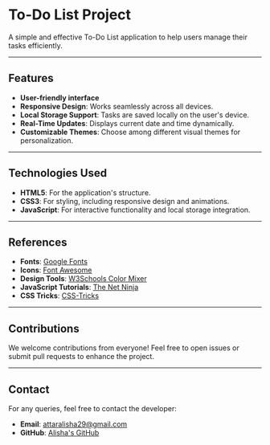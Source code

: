 # To-Do List Project

A simple and effective To-Do List application to help users manage their tasks efficiently.

---

## Features

- **User-friendly interface**
- **Responsive Design**: Works seamlessly across all devices.
- **Local Storage Support**: Tasks are saved locally on the user's device.
- **Real-Time Updates**: Displays current date and time dynamically.
- **Customizable Themes**: Choose among different visual themes for personalization.

---
## Technologies Used
- **HTML5**: For the application's structure.
- **CSS3**: For styling, including responsive design and animations.
- **JavaScript**: For interactive functionality and local storage integration.
  
---
## References

- **Fonts**: [Google Fonts](https://fonts.google.com)
- **Icons**: [Font Awesome](https://fontawesome.com)
- **Design Tools**: [W3Schools Color Mixer](https://www.w3schools.com/colors/colors_mixer.asp)
- **JavaScript Tutorials**: [The Net Ninja](https://www.youtube.com/playlist?list=PL4cUxeGkcC9i9Ae2D9Ee1RvylH38dKuET)
- **CSS Tricks**: [CSS-Tricks](https://css-tricks.com)

---

## Contributions

We welcome contributions from everyone! Feel free to open issues or submit pull requests to enhance the project.


---

## Contact

For any queries, feel free to contact the developer:
- **Email**: attaralisha29@gmail.com
- **GitHub**: [Alisha's GitHub](https://github.com/AttarAlisha)
